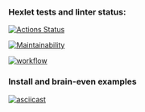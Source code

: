 ### Hexlet tests and linter status:
[![Actions Status](https://github.com/dotADmit/frontend-project-lvl1/workflows/hexlet-check/badge.svg)](https://github.com/dotADmit/frontend-project-lvl1/actions)

[![Maintainability](https://api.codeclimate.com/v1/badges/a99a88d28ad37a79dbf6/maintainability)](https://codeclimate.com/github/dotADmit/frontend-project-lvl1/maintainability)

[![workflow](https://github.com/dotADmit/frontend-project-lvl1/actions/workflows/node.js.yml/badge.svg)](https://github.com/dotADmit/frontend-project-lvl1/actions)

### Install and brain-even examples
[![asciicast](https://asciinema.org/a/dJWOc34eyEHsOVLSIkULubrNF.svg)](https://asciinema.org/a/dJWOc34eyEHsOVLSIkULubrNF)